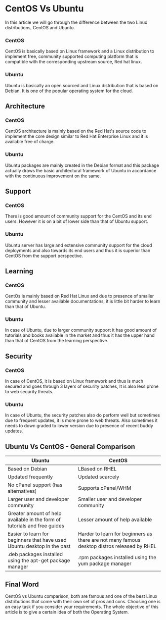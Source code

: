 # CentOS Vs Ubuntu

In this article we will go through the difference between the two Linux distributions, CentOS and Ubuntu.

### CentOS
CentOS is basically based on Linux framework and a Linux distribution to implement free, community supported computing platform that is compatible with the corresponding upstream source, Red hat linux.

### Ubuntu
Ubuntu is basically an open sourced and Linux distribution that is based on Debian. It is one of the popular operating system for the cloud.


## Architecture
### CentOS
CentOS architecture is mainly based on the Red Hat's source code to implement the core design similar to Red Hat Enterprise Linux and it is available free of charge.

### Ubuntu
Ubuntu packages are mainly created in the Debian format and this package actually draws the basic architectural framework of Ubuntu in accordance with the continuous improvement on the same.


## Support
### CentOS
There is good amount of community support for the CentOS and its end users. However it is on a bit of lower side than that of Ubuntu support.

### Ubuntu
Ubuntu server has large and extensive community support for the cloud deployments and also towards its end users and thus it is superior than CentOS from the support perspective.


## Learning
### CentOS
CentOs is mainly based on Red Hat Linux and due to presence of smaller community and lesser available documentations, it is little bit harder to learn than that of Ubuntu.

### Ubuntu
In case of Ubuntu, due to larger community support it has good amount of tutorials and books available in the market and thus it has the upper hand than that of CentOS from the learning perspective.


## Security
### CentOS
In case of CentOS, it is based on Linux framework and thus is much secured and goes through 3 layers of security patches, It is also less prone to web security threats.

### Ubuntu
In case of Ubuntu, the security patches also do perform well but sometimes due to frequent updates, it is more prone to web threats. Also sometimes it needs to down graded to lower version due to presence of recent buddy updates.

## Ubuntu Vs CentOS  -  General Comparison
| Ubuntu | CentOS |
| --- | --- |
| Based on Debian | LBased on RHEL |
| Updated frequently | Updated scarcely |
| No cPanel support (has alternatives) | Supports cPanel/WHM |
| Larger user and developer community | Smaller user and developer community |
| Greater amount of help available in the form of tutorials and free guides | Lesser amount of help available |
| Easier to learn for beginners that have used Ubuntu desktop in the past | Harder to learn for beginners as there are not many famous desktop distros released by RHEL |
| .deb packages installed using the apt-get package manager | .rpm packages installed using the yum package manager |

## Final Word
CentOS vs Ubuntu comparison, both are famous and one of the best Linux distributions that come with their own set of pros and cons. Choosing one is an easy task if you consider your requirements. The whole objective of this article is to give a certain idea of both the Operating System.

